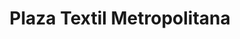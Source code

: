 ---
title: "Plaza Textil Metropolitana"
url: /uriangato/plaza-textil-metropolitana/
shop: Einkaufszentrum
---